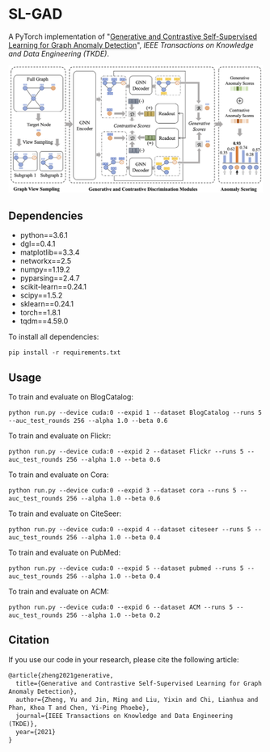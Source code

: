 # SL-GAD

A PyTorch implementation of "[Generative and Contrastive Self-Supervised Learning for Graph Anomaly Detection](https://arxiv.org/pdf/2108.09896.pdf)", <em>IEEE Transactions on Knowledge and Data Engineering (TKDE)</em>.

<p align="center">
<img src="./SL-GAD.png" width="800">
</p>

## Dependencies
+ python==3.6.1
+ dgl==0.4.1
+ matplotlib==3.3.4
+ networkx==2.5
+ numpy==1.19.2
+ pyparsing==2.4.7
+ scikit-learn==0.24.1
+ scipy==1.5.2
+ sklearn==0.24.1
+ torch==1.8.1
+ tqdm==4.59.0

To install all dependencies:
```
pip install -r requirements.txt
```

## Usage
To train and evaluate on BlogCatalog:
```
python run.py --device cuda:0 --expid 1 --dataset BlogCatalog --runs 5 --auc_test_rounds 256 --alpha 1.0 --beta 0.6
```
To train and evaluate on Flickr:
```
python run.py --device cuda:0 --expid 2 --dataset Flickr --runs 5 --auc_test_rounds 256 --alpha 1.0 --beta 0.6
```
To train and evaluate on Cora:
```
python run.py --device cuda:0 --expid 3 --dataset cora --runs 5 --auc_test_rounds 256 --alpha 1.0 --beta 0.6
```
To train and evaluate on CiteSeer:
```
python run.py --device cuda:0 --expid 4 --dataset citeseer --runs 5 --auc_test_rounds 256 --alpha 1.0 --beta 0.4
```
To train and evaluate on PubMed:
```
python run.py --device cuda:0 --expid 5 --dataset pubmed --runs 5 --auc_test_rounds 256 --alpha 1.0 --beta 0.4
```
To train and evaluate on ACM:
```
python run.py --device cuda:0 --expid 6 --dataset ACM --runs 5 --auc_test_rounds 256 --alpha 1.0 --beta 0.2
```

## Citation
If you use our code in your research, please cite the following article:
```
@article{zheng2021generative,
  title={Generative and Contrastive Self-Supervised Learning for Graph Anomaly Detection},
  author={Zheng, Yu and Jin, Ming and Liu, Yixin and Chi, Lianhua and Phan, Khoa T and Chen, Yi-Ping Phoebe},
  journal={IEEE Transactions on Knowledge and Data Engineering (TKDE)},
  year={2021}
}
```
